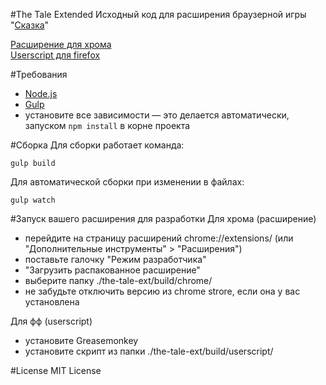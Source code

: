 #The Tale Extended 
Исходный код для расширения браузерной игры "[Сказка](http://the-tale.org)"

[Расширение для хрома](https://chrome.google.com/webstore/detail/the-tale-extended/hafakbhcckdligdjpghlofaplaajpaje?gl=001)  
[Userscript для firefox](http://userscripts.org:8080/scripts/show/487553)


#Требования
* [Node.js](http://nodejs.org/)
* [Gulp](https://github.com/gulpjs/gulp/blob/master/docs/getting-started.md)
* установите все зависимости — это делается автоматически, запуском `npm install` в корне проекта


#Сборка
Для сборки работает команда:
```
gulp build
```

Для автоматической сборки при изменении в файлах:
```
gulp watch
```


#Запуск вашего расширения для разработки
Для хрома (расширение)
* перейдите на страницу расширений chrome://extensions/ (или "Дополнительные инструменты" > "Расширения")
* поставьте галочку "Режим разработчика"
* "Загрузить распакованное расширение"
* выберите папку ./the-tale-ext/build/chrome/
* не забудьте отключить версию из chrome strore, если она у вас установлена
 
Для фф (userscript)
* установите Greasemonkey
* установите скрипт из папки ./the-tale-ext/build/userscript/


#License
MIT License
